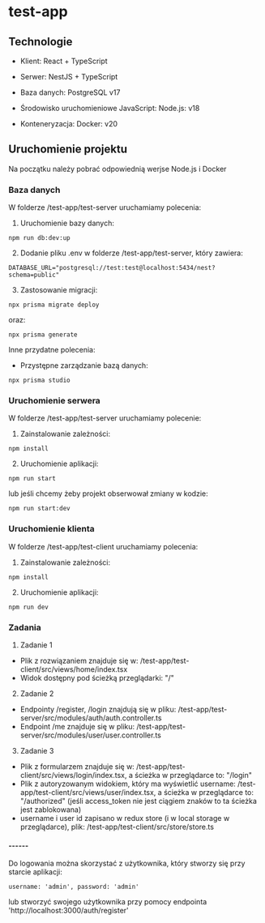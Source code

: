 # test-app

## Technologie

- Klient: React + TypeScript

- Serwer: NestJS + TypeScript

- Baza danych: PostgreSQL v17

- Środowisko uruchomieniowe JavaScript: Node.js: v18

- Konteneryzacja: Docker: v20

## Uruchomienie projektu

Na początku należy pobrać odpowiednią werjse Node.js i Docker

### Baza danych

W folderze /test-app/test-server uruchamiamy polecenia:

1. Uruchomienie bazy danych:

```
npm run db:dev:up
```

2. Dodanie pliku .env w folderze /test-app/test-server, który zawiera:

```
DATABASE_URL="postgresql://test:test@localhost:5434/nest?schema=public"
```

3. Zastosowanie migracji:

```
npx prisma migrate deploy
```

oraz:

```
npx prisma generate
```

Inne przydatne polecenia:

- Przystępne zarządzanie bazą danych:

```
npx prisma studio
```

### Uruchomienie serwera

W folderze /test-app/test-server uruchamiamy polecenie:

1. Zainstalowanie zależności:

```
npm install
```

2. Uruchomienie aplikacji:

```
npm run start
```

lub jeśli chcemy żeby projekt obserwował zmiany w kodzie:

```
npm run start:dev
```

### Uruchomienie klienta

W folderze /test-app/test-client uruchamiamy polecenia:

1. Zainstalowanie zależności:

```
npm install
```

2. Uruchomienie aplikacji:

```
npm run dev
```

### Zadania

1. Zadanie 1

- Plik z rozwiązaniem znajduje się w: /test-app/test-client/src/views/home/index.tsx
- Widok dostępny pod ścieżką przeglądarki: "/"

2. Zadanie 2

- Endpointy /register, /login znajdują się w pliku: /test-app/test-server/src/modules/auth/auth.controller.ts
- Endpoint /me znajduje się w pliku: /test-app/test-server/src/modules/user/user.controller.ts

3. Zadanie 3

- Plik z formularzem znajduje się w: /test-app/test-client/src/views/login/index.tsx, a ścieżka w przeglądarce to: "/login"
- Plik z autoryzowanym widokiem, który ma wyświetlić username: /test-app/test-client/src/views/user/index.tsx, a ścieżka w przeglądarce to: "/authorized" (jeśli access_token nie jest ciągiem znaków to ta ścieżka jest zablokowana)
- username i user id zapisano w redux store (i w local storage w przeglądarce), plik: /test-app/test-client/src/store/store.ts

#### ------

Do logowania można skorzystać z użytkownika, który stworzy się przy starcie aplikacji:

```
username: 'admin', password: 'admin'
```

lub stworzyć swojego użytkownika przy pomocy endpointa 'http://localhost:3000/auth/register'
